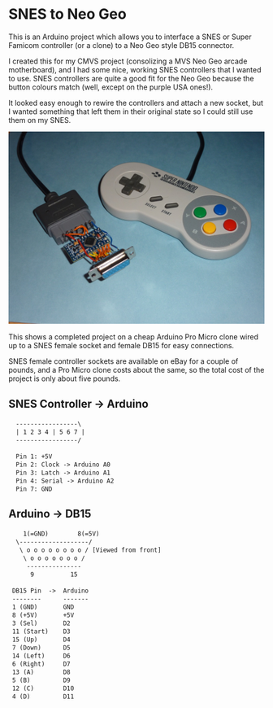 SNES to Neo Geo
===============

This is an Arduino project which allows you to interface a SNES or Super Famicom controller
(or a clone) to a Neo Geo style DB15 connector.

I created this for my CMVS project (consolizing a MVS Neo Geo arcade motherboard), and I had
some nice, working SNES controllers that I wanted to use. SNES controllers are quite a good fit
for the Neo Geo because the button colours match (well, except on the purple USA ones!).

It looked easy enough to rewire the controllers and attach a new socket, but I wanted something
that left them in their original state so I could still use them on my SNES.

![Image](ProMicro.jpg?raw=true)

This shows a completed project on a cheap Arduino Pro Micro clone wired up to a SNES female
socket and female DB15 for easy connections.

SNES female controller sockets are available on eBay for a couple of pounds, and a Pro Micro
clone costs about the same, so the total cost of the project is only about five pounds.

SNES Controller -> Arduino
--------------------------

```
  -----------------\
  | 1 2 3 4 | 5 6 7 |
  -----------------/
  
  Pin 1: +5V
  Pin 2: Clock -> Arduino A0
  Pin 3: Latch -> Arduino A1
  Pin 4: Serial -> Arduino A2
  Pin 7: GND
```

Arduino -> DB15
---------------

```
    1(=GND)        8(=5V)
  \-------------------/
   \ o o o o o o o o / [Viewed from front]
    \ o o o o o o o /
     --------------- 
      9          15

 DB15 Pin  ->  Arduino
 --------      -------
 1 (GND)       GND
 8 (+5V)       +5V
 3 (Sel)       D2
 11 (Start)    D3
 15 (Up)       D4
 7 (Down)      D5
 14 (Left)     D6
 6 (Right)     D7
 13 (A)        D8
 5 (B)         D9
 12 (C)        D10
 4 (D)         D11
```
